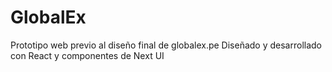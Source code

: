 # GlobalEx

Prototipo web previo al diseño final de globalex.pe
Diseñado y desarrollado con React y componentes de Next UI
